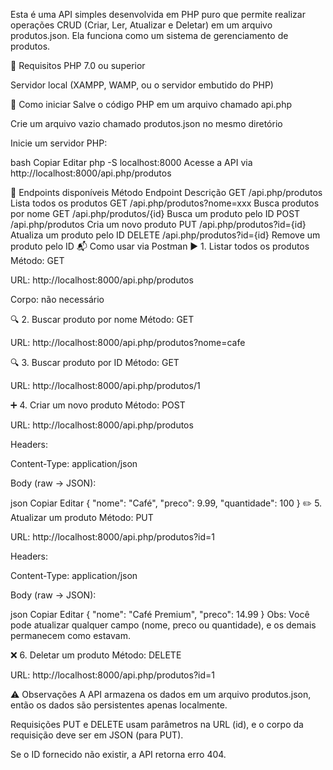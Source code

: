 Esta é uma API simples desenvolvida em PHP puro que permite realizar operações CRUD (Criar, Ler, Atualizar e Deletar) em um arquivo produtos.json. Ela funciona como um sistema de gerenciamento de produtos.

🔧 Requisitos
PHP 7.0 ou superior

Servidor local (XAMPP, WAMP, ou o servidor embutido do PHP)

🚀 Como iniciar
Salve o código PHP em um arquivo chamado api.php

Crie um arquivo vazio chamado produtos.json no mesmo diretório

Inicie um servidor PHP:

bash
Copiar
Editar
php -S localhost:8000
Acesse a API via http://localhost:8000/api.php/produtos

📌 Endpoints disponíveis
Método	Endpoint	Descrição
GET	/api.php/produtos	Lista todos os produtos
GET	/api.php/produtos?nome=xxx	Busca produtos por nome
GET	/api.php/produtos/{id}	Busca um produto pelo ID
POST	/api.php/produtos	Cria um novo produto
PUT	/api.php/produtos?id={id}	Atualiza um produto pelo ID
DELETE	/api.php/produtos?id={id}	Remove um produto pelo ID
📬 Como usar via Postman
▶️ 1. Listar todos os produtos
Método: GET

URL: http://localhost:8000/api.php/produtos

Corpo: não necessário

🔍 2. Buscar produto por nome
Método: GET

URL: http://localhost:8000/api.php/produtos?nome=cafe

🔍 3. Buscar produto por ID
Método: GET

URL: http://localhost:8000/api.php/produtos/1

➕ 4. Criar um novo produto
Método: POST

URL: http://localhost:8000/api.php/produtos

Headers:

Content-Type: application/json

Body (raw → JSON):

json
Copiar
Editar
{
  "nome": "Café",
  "preco": 9.99,
  "quantidade": 100
}
✏️ 5. Atualizar um produto
Método: PUT

URL: http://localhost:8000/api.php/produtos?id=1

Headers:

Content-Type: application/json

Body (raw → JSON):

json
Copiar
Editar
{
  "nome": "Café Premium",
  "preco": 14.99
}
Obs: Você pode atualizar qualquer campo (nome, preco ou quantidade), e os demais permanecem como estavam.

❌ 6. Deletar um produto
Método: DELETE

URL: http://localhost:8000/api.php/produtos?id=1

⚠️ Observações
A API armazena os dados em um arquivo produtos.json, então os dados são persistentes apenas localmente.

Requisições PUT e DELETE usam parâmetros na URL (id), e o corpo da requisição deve ser em JSON (para PUT).

Se o ID fornecido não existir, a API retorna erro 404.